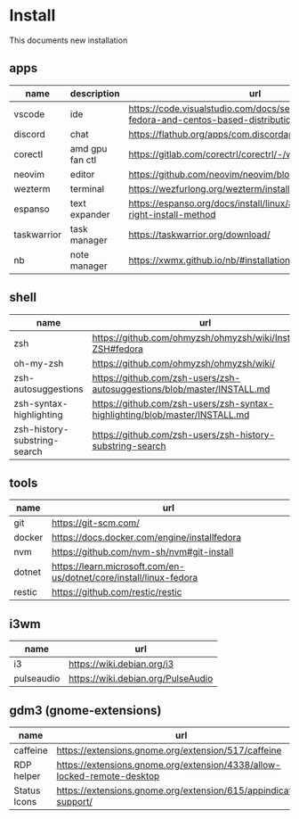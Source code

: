 # Install

This documents new installation

## apps

| name        | description     | url                                                                                        |
| ----------- | --------------- | ------------------------------------------------------------------------------------------ |
| vscode      | ide             | https://code.visualstudio.com/docs/setup/linux#_rhel-fedora-and-centos-based-distributions |
| discord     | chat            | https://flathub.org/apps/com.discordapp.Discord                                            |
| corectl     | amd gpu fan ctl | https://gitlab.com/corectrl/corectrl/-/wikis/Installation                                  |
| neovim      | editor          | https://github.com/neovim/neovim/blob/master/INSTALL.md                                    |
| wezterm     | terminal        | https://wezfurlong.org/wezterm/installation.html                                           |
| espanso     | text expander   | https://espanso.org/docs/install/linux/#choosing-the-right-install-method                  |
| taskwarrior | task manager    | https://taskwarrior.org/download/                                                          |
| nb          | note manager    | https://xwmx.github.io/nb/#installation                                                    |

## shell

| name                         | url                                                                         |
| ---------------------------- | --------------------------------------------------------------------------- |
| zsh                          | https://github.com/ohmyzsh/ohmyzsh/wiki/Installing-ZSH#fedora               |
| oh-my-zsh                    | https://github.com/ohmyzsh/ohmyzsh/wiki/                                    |
| zsh-autosuggestions          | https://github.com/zsh-users/zsh-autosuggestions/blob/master/INSTALL.md     |
| zsh-syntax-highlighting      | https://github.com/zsh-users/zsh-syntax-highlighting/blob/master/INSTALL.md |
| zsh-history-substring-search | https://github.com/zsh-users/zsh-history-substring-search                   |

## tools

| name   | url                                                                |
| ------ | ------------------------------------------------------------------ |
| git    | https://git-scm.com/                                               |
| docker | https://docs.docker.com/engine/installfedora                       |
| nvm    | https://github.com/nvm-sh/nvm#git-install                          |
| dotnet | https://learn.microsoft.com/en-us/dotnet/core/install/linux-fedora |
| restic | https://github.com/restic/restic                                   |

## i3wm

| name       | url                                |
| ---------- | ---------------------------------- |
| i3         | https://wiki.debian.org/i3         |
| pulseaudio | https://wiki.debian.org/PulseAudio |

## gdm3 (gnome-extensions)

| name         | url                                                                     |
| ------------ | ----------------------------------------------------------------------- |
| caffeine     | https://extensions.gnome.org/extension/517/caffeine                     |
| RDP helper   | https://extensions.gnome.org/extension/4338/allow-locked-remote-desktop |
| Status Icons | https://extensions.gnome.org/extension/615/appindicator-support/        |
